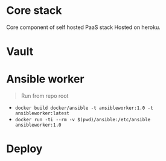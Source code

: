 # Core stack

Core component of self hosted PaaS stack Hosted on heroku.

# Vault

# Ansible worker
> Run from repo root

- `docker build docker/ansible -t ansibleworker:1.0 -t ansibleworker:latest`
- `docker run -ti --rm -v $(pwd)/ansible:/etc/ansible ansibleworker:1.0`

# Deploy
